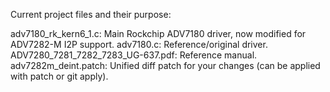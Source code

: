 Current project files and their purpose:

adv7180_rk_kern6_1.c: Main Rockchip ADV7180 driver, now modified for ADV7282-M I2P support.
adv7180.c: Reference/original driver.
ADV7280_7281_7282_7283_UG-637.pdf: Reference manual.
adv7282m_deint.patch: Unified diff patch for your changes (can be applied with patch or git apply).
